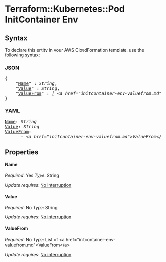 # Terraform::Kubernetes::Pod InitContainer Env

## Syntax

To declare this entity in your AWS CloudFormation template, use the following syntax:

### JSON

<pre>
{
    "<a href="#name" title="Name">Name</a>" : <i>String</i>,
    "<a href="#value" title="Value">Value</a>" : <i>String</i>,
    "<a href="#valuefrom" title="ValueFrom">ValueFrom</a>" : <i>[ &lt;a href=&#34;initcontainer-env-valuefrom.md&#34;&gt;ValueFrom&lt;/a&gt;, ... ]</i>
}
</pre>

### YAML

<pre>
<a href="#name" title="Name">Name</a>: <i>String</i>
<a href="#value" title="Value">Value</a>: <i>String</i>
<a href="#valuefrom" title="ValueFrom">ValueFrom</a>: <i>
      - &lt;a href=&#34;initcontainer-env-valuefrom.md&#34;&gt;ValueFrom&lt;/a&gt;</i>
</pre>

## Properties

#### Name

_Required_: Yes
_Type_: String

_Update requires_: [No interruption](https://docs.aws.amazon.com/AWSCloudFormation/latest/UserGuide/using-cfn-updating-stacks-update-behaviors.html#update-no-interrupt)

#### Value

_Required_: No
_Type_: String

_Update requires_: [No interruption](https://docs.aws.amazon.com/AWSCloudFormation/latest/UserGuide/using-cfn-updating-stacks-update-behaviors.html#update-no-interrupt)

#### ValueFrom

_Required_: No
_Type_: List of &lt;a href=&#34;initcontainer-env-valuefrom.md&#34;&gt;ValueFrom&lt;/a&gt;

_Update requires_: [No interruption](https://docs.aws.amazon.com/AWSCloudFormation/latest/UserGuide/using-cfn-updating-stacks-update-behaviors.html#update-no-interrupt)

